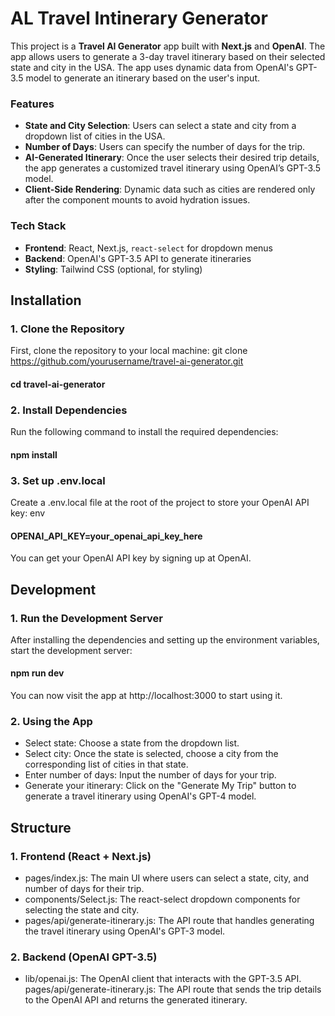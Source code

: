 # AL Travel Intinerary Generator
This project is a **Travel AI Generator** app built with **Next.js** and **OpenAI**. The app allows users to generate a 3-day travel itinerary based on their selected state and city in the USA. The app uses dynamic data from OpenAI's GPT-3.5 model to generate an itinerary based on the user's input.

### Features
- **State and City Selection**: Users can select a state and city from a dropdown list of cities in the USA.
- **Number of Days**: Users can specify the number of days for the trip.
- **AI-Generated Itinerary**: Once the user selects their desired trip details, the app generates a customized travel itinerary using OpenAI’s GPT-3.5 model.
- **Client-Side Rendering**: Dynamic data such as cities are rendered only after the component mounts to avoid hydration issues.

### Tech Stack
- **Frontend**: React, Next.js, `react-select` for dropdown menus
- **Backend**: OpenAI's GPT-3.5 API to generate itineraries
- **Styling**: Tailwind CSS (optional, for styling)

## Installation

### 1. Clone the Repository

  First, clone the repository to your local machine:
  git clone https://github.com/yourusername/travel-ai-generator.git
  #### cd travel-ai-generator
### 2. Install Dependencies
Run the following command to install the required dependencies:
#### npm install
### 3. Set up .env.local
Create a .env.local file at the root of the project to store your OpenAI API key:
env
#### OPENAI_API_KEY=your_openai_api_key_here
You can get your OpenAI API key by signing up at OpenAI.

## Development
### 1. Run the Development Server
After installing the dependencies and setting up the environment variables, start the development server:
#### npm run dev
You can now visit the app at http://localhost:3000 to start using it.

### 2. Using the App
- Select state: Choose a state from the dropdown list.
- Select city: Once the state is selected, choose a city from the corresponding list of cities in that state.
- Enter number of days: Input the number of days for your trip.
- Generate your itinerary: Click on the "Generate My Trip" button to generate a travel itinerary using OpenAI's GPT-4 model.

## Structure
### 1. Frontend (React + Next.js)
- pages/index.js: The main UI where users can select a state, city, and number of days for their trip.
- components/Select.js: The react-select dropdown components for selecting the state and city.
- pages/api/generate-itinerary.js: The API route that handles generating the travel itinerary using OpenAI's GPT-3 model.
### 2. Backend (OpenAI GPT-3.5)
- lib/openai.js: The OpenAI client that interacts with the GPT-3.5 API.
pages/api/generate-itinerary.js: The API route that sends the trip details to the OpenAI API and returns the generated itinerary.
